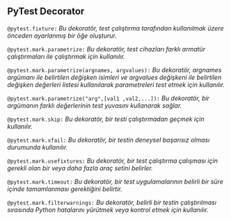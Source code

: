   ## PyTest Decorator

  `@pytest.fixture:` *Bu dekoratör, test çalıştırma tarafından kullanılmak üzere önceden ayarlanmış bir öğe oluşturur.*

  `@pytest.mark.parametrize:` *Bu dekoratör, test cihazları farklı armatür çalıştırmaları ile çalıştırmak için kullanılır.*

  `@pytest.mark.parametrize(argnames, argvalues):` *Bu dekoratör, argnames argümanı ile belirtilen değişken isimleri ve argvalues değişkeni ile belirtilen değişken değerleri listesi kullanılarak parametreleri test etmek için kullanılır.*

  `@pytest.mark.parametrize("arg",[val1 ,val2,...]):` *Bu dekoratör, bir argümanın farklı değerlerinin test yuvasını kullanarak sağlar.*

  `@pytest.mark.skip:` *Bu dekoratör, bir testi çalıştırmadan geçmek için kullanılır.*

  `@pytest.mark.xfail:` *Bu dekoratör, bir testin deneysel başarısız olması durumunda kullanılır.*

  `@pytest.mark.usefixtures:` *Bu dekoratör, bir test çalıştırma çalışması için gerekli olan bir veya daha fazla araç setini belirler.*

  `@pytest.mark.timeout:` *Bu dekoratör, bir test uygulamalarının belirli bir süre içinde tamamlanması gerektiğini belirtir.*

  `@pytest.mark.filterwarnings:` *Bu dekoratör, belirli bir testin çalıştırılması sırasında Python hatalarını yürütmek veya kontrol etmek için kullanılır.*
